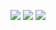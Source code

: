 ![](https://i.loli.net/2019/03/27/5c9b1cdec3b2f.jpg)
![](https://i.loli.net/2019/03/27/5c9b1d1e03803.jpg)
![](https://i.loli.net/2019/03/27/5c9b1d1e31f42.jpg)
